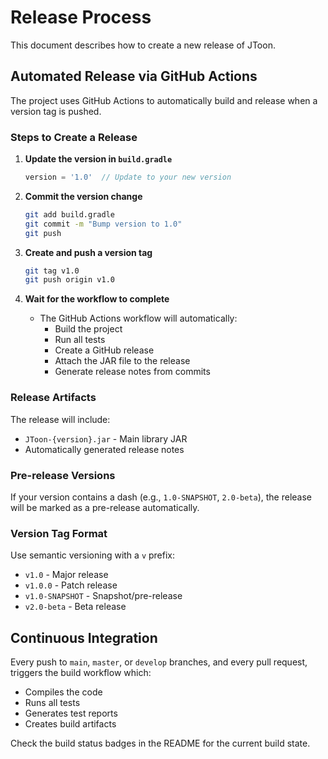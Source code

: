 # Release Process

This document describes how to create a new release of JToon.

## Automated Release via GitHub Actions

The project uses GitHub Actions to automatically build and release when a version tag is pushed.

### Steps to Create a Release

1. **Update the version in `build.gradle`**

   ```gradle
   version = '1.0'  // Update to your new version
   ```

2. **Commit the version change**

   ```bash
   git add build.gradle
   git commit -m "Bump version to 1.0"
   git push
   ```

3. **Create and push a version tag**

   ```bash
   git tag v1.0
   git push origin v1.0
   ```

4. **Wait for the workflow to complete**
   - The GitHub Actions workflow will automatically:
     - Build the project
     - Run all tests
     - Create a GitHub release
     - Attach the JAR file to the release
     - Generate release notes from commits

### Release Artifacts

The release will include:

- `JToon-{version}.jar` - Main library JAR
- Automatically generated release notes

### Pre-release Versions

If your version contains a dash (e.g., `1.0-SNAPSHOT`, `2.0-beta`), the release will be marked as a pre-release automatically.

### Version Tag Format

Use semantic versioning with a `v` prefix:

- `v1.0` - Major release
- `v1.0.0` - Patch release
- `v1.0-SNAPSHOT` - Snapshot/pre-release
- `v2.0-beta` - Beta release

## Continuous Integration

Every push to `main`, `master`, or `develop` branches, and every pull request, triggers the build workflow which:

- Compiles the code
- Runs all tests
- Generates test reports
- Creates build artifacts

Check the build status badges in the README for the current build state.
